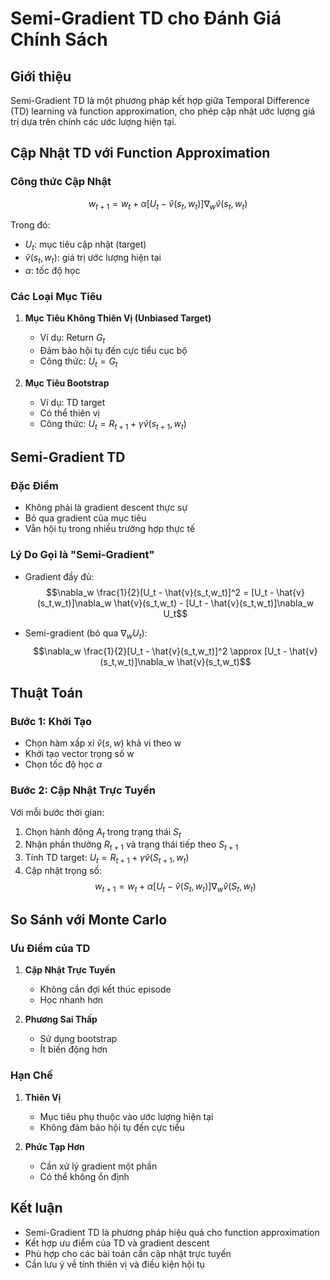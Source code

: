 # Semi-Gradient TD cho Đánh Giá Chính Sách

## Giới thiệu
Semi-Gradient TD là một phương pháp kết hợp giữa Temporal Difference (TD) learning và function approximation, cho phép cập nhật ước lượng giá trị dựa trên chính các ước lượng hiện tại.

## Cập Nhật TD với Function Approximation

### Công thức Cập Nhật
$$w_{t+1} = w_t + \alpha[U_t - \hat{v}(s_t,w_t)]\nabla_w \hat{v}(s_t,w_t)$$

Trong đó:
- $U_t$: mục tiêu cập nhật (target)
- $\hat{v}(s_t,w_t)$: giá trị ước lượng hiện tại
- $\alpha$: tốc độ học

### Các Loại Mục Tiêu

1. **Mục Tiêu Không Thiên Vị (Unbiased Target)**
   - Ví dụ: Return $G_t$
   - Đảm bảo hội tụ đến cực tiểu cục bộ
   - Công thức: $U_t = G_t$

2. **Mục Tiêu Bootstrap**
   - Ví dụ: TD target
   - Có thể thiên vị
   - Công thức: $U_t = R_{t+1} + \gamma \hat{v}(s_{t+1},w_t)$

## Semi-Gradient TD

### Đặc Điểm
- Không phải là gradient descent thực sự
- Bỏ qua gradient của mục tiêu
- Vẫn hội tụ trong nhiều trường hợp thực tế

### Lý Do Gọi là "Semi-Gradient"
- Gradient đầy đủ:
$$\nabla_w \frac{1}{2}[U_t - \hat{v}(s_t,w_t)]^2 = [U_t - \hat{v}(s_t,w_t)]\nabla_w \hat{v}(s_t,w_t) - [U_t - \hat{v}(s_t,w_t)]\nabla_w U_t$$

- Semi-gradient (bỏ qua $\nabla_w U_t$):
$$\nabla_w \frac{1}{2}[U_t - \hat{v}(s_t,w_t)]^2 \approx [U_t - \hat{v}(s_t,w_t)]\nabla_w \hat{v}(s_t,w_t)$$

## Thuật Toán

### Bước 1: Khởi Tạo
- Chọn hàm xấp xỉ $\hat{v}(s,w)$ khả vi theo w
- Khởi tạo vector trọng số w
- Chọn tốc độ học $\alpha$

### Bước 2: Cập Nhật Trực Tuyến
Với mỗi bước thời gian:
1. Chọn hành động $A_t$ trong trạng thái $S_t$
2. Nhận phần thưởng $R_{t+1}$ và trạng thái tiếp theo $S_{t+1}$
3. Tính TD target: $U_t = R_{t+1} + \gamma \hat{v}(S_{t+1},w_t)$
4. Cập nhật trọng số:
   $$w_{t+1} = w_t + \alpha[U_t - \hat{v}(S_t,w_t)]\nabla_w \hat{v}(S_t,w_t)$$

## So Sánh với Monte Carlo

### Ưu Điểm của TD
1. **Cập Nhật Trực Tuyến**
   - Không cần đợi kết thúc episode
   - Học nhanh hơn

2. **Phương Sai Thấp**
   - Sử dụng bootstrap
   - Ít biến động hơn

### Hạn Chế
1. **Thiên Vị**
   - Mục tiêu phụ thuộc vào ước lượng hiện tại
   - Không đảm bảo hội tụ đến cực tiểu

2. **Phức Tạp Hơn**
   - Cần xử lý gradient một phần
   - Có thể không ổn định

## Kết luận
- Semi-Gradient TD là phương pháp hiệu quả cho function approximation
- Kết hợp ưu điểm của TD và gradient descent
- Phù hợp cho các bài toán cần cập nhật trực tuyến
- Cần lưu ý về tính thiên vị và điều kiện hội tụ
